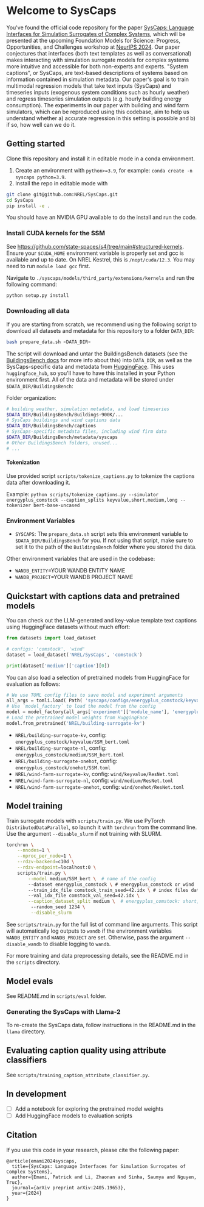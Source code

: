 # Welcome to SysCaps

You've found the official code repository for the paper [SysCaps: Language Interfaces for Simulation Surrogates of Complex Systems](https://arxiv.org/abs/2405.19653), which will be presented at the upcoming Foundation Models for Science: Progress, Opportunities, and Challenges workshop at [NeurIPS 2024](https://fm-science.github.io/). Our paper conjectures that interfaces (both text templates as well as conversational) makes interacting with simulation surrogate models for complex systems more intuitive and accessible for both non-experts and experts. "System captions", or SysCaps, are text-based descriptions of systems based on information contained in simulation metadata. Our paper's goal is to train multimodal regression models that take text inputs (SysCaps) and timeseries inputs (exogenous system conditions such as hourly weather) and regress timeseries simulation outputs (e.g. hourly building energy consumption). The experiments in our paper with building and wind farm simulators, which can be reproduced using this codebase, aim to help us understand whether a) accurate regression in this setting is possible and b) if so, how well can we do it. 

## Getting started

Clone this repository and install it in editable mode in a conda environment.

1. Create an environment with `python>=3.9`, for example: `conda create -n syscaps python=3.9`.
2. Install the repo in editable mode with

```bash
git clone git@github.com:NREL/SysCaps.git
cd SysCaps
pip install -e .
```

You should have an NVIDIA GPU available to do the install and run the code.

### Install CUDA kernels for the SSM

See https://github.com/state-spaces/s4/tree/main#structured-kernels. Ensure your `$CUDA_HOME` environment variable is properly set and gcc is available and up to date. On NREL Kestrel, this is `/nopt/cuda/12.3`. You may need to run `module load gcc` first.

Navigate to `./syscaps/models/third_party/extensions/kernels` and run the following command:

```bash
python setup.py install
```

### Downloading all data

If you are starting from scratch, we recommend using the following script to download all datasets and metadata for this repository to a folder `DATA_DIR`:

```bash
bash prepare_data.sh <DATA_DIR>
```

The script will download and untar the BuildingsBench datasets (see the [BuildingsBench docs](https://nrel.github.io/BuildingsBench/getting_started/) for more info about this) into `DATA_DIR`, as well as the SysCaps-specific data and metadata from [HuggingFace](https://huggingface.co/datasets/NREL/SysCaps). This uses `huggingface_hub`, so you'll have to have this installed in your Python environment first. All of the data and metadata will be stored under `$DATA_DIR/BuildingsBench`:

Folder organization:

```bash
# building weather, simulation metadata, and load timeseries
$DATA_DIR/BuildingsBench/Buildings-900K/...
# SysCaps buildings and wind captions data 
$DATA_DIR/BuildingsBench/captions
# SysCaps-specific metadata files, including wind firm data
$DATA_DIR/BuildingsBench/metadata/syscaps
# Other BuildingsBench folders, unused...
# ...
```

#### Tokenization 

Use provided script `scripts/tokenize_captions.py` to tokenize the captions data after downloading it. 

Example: `python scripts/tokenize_captions.py --simulator energyplus_comstock --caption_splits keyvalue,short,medium,long --tokenizer bert-base-uncased`

### Environment Variables

* `SYSCAPS`: The `prepare_data.sh` script sets this environment variable to `$DATA_DIR/BuildingsBench` for you. If not using that script, make sure to set it to the path of the `BuildingsBench` folder where you stored the data.

Other environment variables that are used in the codebase:

* `WANDB_ENTITY`=YOUR WANDB ENTITY NAME
* `WANDB_PROJECT`=YOUR WANDB PROJECT NAME

## Quickstart with captions data and pretrained models

You can check out the LLM-generated and key-value template text captions using HuggingFace datasets without much effort:

```python
from datasets import load_dataset

# configs: 'comstock', 'wind'
dataset = load_dataset('NREL/SysCaps', 'comstock')

print(dataset['medium']['caption'][0])
```

You can also load a selection of pretrained models from HuggingFace for evaluation as follows:

```python
# We use TOML config files to save model and experiment arguments
all_args = tomli.load( Path( 'syscaps/configs/energyplus_comstock/keyvalue/SSM_bert.toml' ).open('rb') )
# Use `model_factory` to load the model from the config
model = model_factory(all_args['experiment']['module_name'], 'energyplus_comstock', all_args['model'])
# Load the pretrained model weights from HuggingFace
model.from_pretrained('NREL/building-surrogate-kv')
```

* `NREL/building-surrogate-kv`, config: `energyplus_comstock/keyvalue/SSM_bert.toml`
* `NREL/building-surrogate-nl`, config: `energyplus_comstock/medium/SSM_bert.toml`
* `NREL/building-surrogate-onehot`, config: `energyplus_comstock/onehot/SSM.toml`
* `NREL/wind-farm-surrogate-kv`, config: `wind/keyvalue/ResNet.toml`
* `NREL/wind-farm-surrogate-nl`, config: `wind/medium/ResNet.toml`
* `NREL/wind-farm-surrogate-onehot`, config: `wind/onehot/ResNet.toml`

## Model training

Train surrogate models with `scripts/train.py`. 
We use PyTorch `DistributedDataParallel`, so launch it with `torchrun` from the command line.  Use the argument `--disable_slurm` if not training with SLURM.

```bash
torchrun \
    --nnodes=1 \
    --nproc_per_node=1 \
    --rdzv-backend=c10d \
    --rdzv-endpoint=localhost:0 \
    scripts/train.py \
        --model medium/SSM_bert \  # name of the config
        --dataset energyplus_comstock \ # energyplus_comstock or wind
        --train_idx_file comstock_train_seed=42.idx \ # index files dataloader. In metadata/syscaps/splits
        --val_idx_file comstock_val_seed=42.idx \
        --caption_dataset_split medium \  # energyplus_comstock: short, medium, long, keyvalue
         --random_seed 1234 \
         --disable_slurm
```

See `scripts/train.py` for the full list of command line arguments.
This script will automatically log outputs to `wandb` if the environment variables `WANDB_ENTITY` and `WANDB_PROJECT` are set. Otherwise, pass the argument `--disable_wandb` to disable logging to `wandb`.

For more training and data preprocessing details, see the README.md in the `scripts` directory.

## Model evals

See README.md in `scripts/eval` folder.

### Generating the SysCaps with Llama-2

To re-create the SysCaps data, follow instructions in the README.md in the `llama` directory.

## Evaluating caption quality using attribute classifiers

See `scripts/training_caption_attribute_classifier.py`.


## In development

- [ ] Add a notebook for exploring the pretrained model weights
- [ ] Add HuggingFace models to evaluation scripts

## Citation

If you use this code in your research, please cite the following paper:

```
@article{emami2024syscaps,
  title={SysCaps: Language Interfaces for Simulation Surrogates of Complex Systems},
  author={Emami, Patrick and Li, Zhaonan and Sinha, Saumya and Nguyen, Truc},
  journal={arXiv preprint arXiv:2405.19653},
  year={2024}
}
```